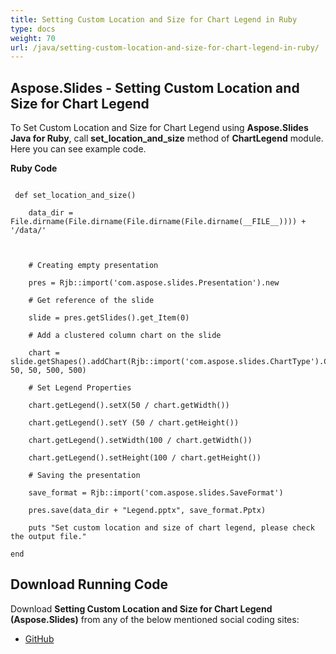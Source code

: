 ```yaml
---
title: Setting Custom Location and Size for Chart Legend in Ruby
type: docs
weight: 70
url: /java/setting-custom-location-and-size-for-chart-legend-in-ruby/
---
```


## **Aspose.Slides - Setting Custom Location and Size for Chart Legend**
To Set Custom Location and Size for Chart Legend using **Aspose.Slides Java for Ruby**, call **set_location_and_size** method of **ChartLegend** module. Here you can see example code.

**Ruby Code**

```

 def set_location_and_size()

    data_dir = File.dirname(File.dirname(File.dirname(File.dirname(__FILE__)))) + '/data/'



    # Creating empty presentation

    pres = Rjb::import('com.aspose.slides.Presentation').new

    # Get reference of the slide

    slide = pres.getSlides().get_Item(0)

    # Add a clustered column chart on the slide

    chart = slide.getShapes().addChart(Rjb::import('com.aspose.slides.ChartType').ClusteredColumn, 50, 50, 500, 500)

    # Set Legend Properties

    chart.getLegend().setX(50 / chart.getWidth())

    chart.getLegend().setY (50 / chart.getHeight())

    chart.getLegend().setWidth(100 / chart.getWidth())

    chart.getLegend().setHeight(100 / chart.getHeight())

    # Saving the presentation

    save_format = Rjb::import('com.aspose.slides.SaveFormat')

    pres.save(data_dir + "Legend.pptx", save_format.Pptx)

    puts "Set custom location and size of chart legend, please check the output file."       

end 

```
## **Download Running Code**
Download **Setting Custom Location and Size for Chart Legend (Aspose.Slides)** from any of the below mentioned social coding sites:

- [GitHub](https://github.com/aspose-slides/Aspose.Slides-for-Java/blob/master/Plugins/Aspose_Slides_Java_for_Ruby/lib/asposeslidesjava/Charts/chartlegend.rb)

